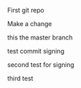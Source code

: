 First git repo

Make a change

this the master branch

test commit signing

second test for signing

third test